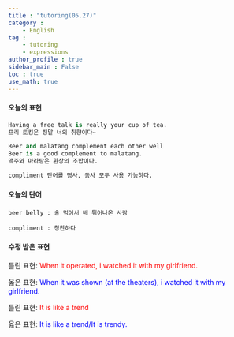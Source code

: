 ```yaml
---
title : "tutoring(05.27)"
category :
    - English
tag : 
    - tutoring
    - expressions
author_profile : true
sidebar_main : False  
toc : true 
use_math: true
---
```


#### 오늘의 표현

```py
Having a free talk is really your cup of tea. 
프리 토킹은 정말 너의 취향이다~ 

Beer and malatang complement each other well
Beer is a good complement to malatang.
맥주와 마라탕은 환상의 조합이다.

compliment 단어를 명사, 동사 모두 사용 가능하다.
```

#### 오늘의 단어

```
beer belly : 술 먹어서 배 튀어나온 사람

compliment : 칭찬하다
```

#### 수정 받은 표현

틀린 표현: <span style="color:red">When it operated, i watched it with my girlfriend.</span>

옳은 표현: <span style="color:blue">When it was shown (at the theaters), i watched it with my girlfriend.</span>

틀린 표현: <span style="color:red">It is like a trend</span>

옳은 표현: <span style="color:blue">It is like a trend/It is trendy.</span>